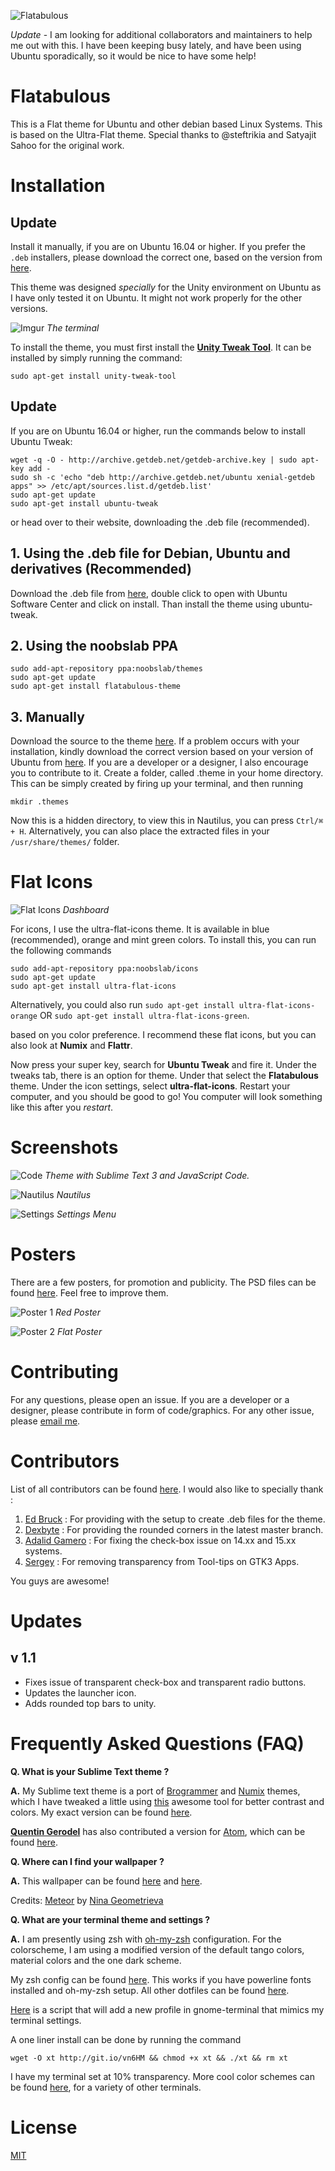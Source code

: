 ![Flatabulous](http://i.imgur.com/6UciOOK.png)

*Update* - I am looking for additional collaborators and maintainers to help me out with this. I have been keeping busy lately, and have been using Ubuntu sporadically, so it would be nice to have some help!

# Flatabulous

This is a Flat theme for Ubuntu and other debian based Linux Systems.  This is based on the Ultra-Flat theme. Special thanks to @steftrikia and Satyajit Sahoo for the original work.

# Installation

## Update

Install it manually, if you are on Ubuntu 16.04 or higher. If you prefer the `.deb` installers, please download the correct one, based on the version from [here](https://github.com/anmoljagetia/Flatabulous/releases).


This theme was designed *specially* for the Unity environment on Ubuntu as I have only tested it on Ubuntu. It might not work properly for the other versions.

![Imgur](http://i.imgur.com/M5yxggQ.png?1)
*The terminal*


To install the theme, you must first install the [**Unity Tweak Tool**](https://launchpad.net/unity-tweak-tool). It can be installed by simply running the command:

```
sudo apt-get install unity-tweak-tool
```

## Update

If you are on Ubuntu 16.04 or higher, run the commands below to install Ubuntu Tweak:

```
wget -q -O - http://archive.getdeb.net/getdeb-archive.key | sudo apt-key add -
sudo sh -c 'echo "deb http://archive.getdeb.net/ubuntu xenial-getdeb apps" >> /etc/apt/sources.list.d/getdeb.list'
sudo apt-get update
sudo apt-get install ubuntu-tweak
```

or head over to their website, downloading the .deb file (recommended).

## 1. Using the .deb file for Debian, Ubuntu and derivatives (Recommended)

Download the .deb file from [here](https://github.com/anmoljagetia/Flatabulous/releases/latest), double click to open with Ubuntu Software Center and click on install. Than install the theme using ubuntu-tweak.

## 2. Using the noobslab PPA

```
sudo add-apt-repository ppa:noobslab/themes
sudo apt-get update
sudo apt-get install flatabulous-theme
```

## 3. Manually

Download the source to the theme [here](https://github.com/anmoljagetia/Flatabulous/archive/master.zip). If a problem occurs with your installation, kindly download the correct version based on your version of Ubuntu from [here](https://github.com/anmoljagetia/Flatabulous/releases). If you are a developer or a designer, I also encourage you to contribute to it. Create a folder, called .theme in your home directory. This can be simply created by firing up your terminal, and then running

```
mkdir .themes
```

Now this is a hidden directory, to view this in Nautilus, you can press `Ctrl/⌘ + H`. Alternatively, you can also place the extracted files in your `/usr/share/themes/` folder.

# Flat Icons

![Flat Icons](http://i.imgur.com/80qCZGQ.png)
*Dashboard*

For icons, I use the ultra-flat-icons theme. It is available in blue (recommended), orange and mint green colors. To install this, you can run the following commands

```
sudo add-apt-repository ppa:noobslab/icons
sudo apt-get update
sudo apt-get install ultra-flat-icons
```

Alternatively, you could also run `sudo apt-get install ultra-flat-icons-orange` OR `sudo apt-get install ultra-flat-icons-green`.

based on you color preference. I recommend these flat icons, but you can also look at **Numix** and **Flattr**.

Now press your super key, search for **Ubuntu Tweak** and fire it. Under the tweaks tab, there is an option for theme. Under that select the **Flatabulous** theme. Under the icon settings, select **ultra-flat-icons**. Restart your computer, and you should be good to go! You computer will look something like this after you *restart*.

# Screenshots

![Code](http://i.imgur.com/AspVFn7.png?1)
*Theme with Sublime Text 3 and JavaScript Code.*


![Nautilus](http://i.imgur.com/yXB6VSa.png?1)
*Nautilus*

![Settings](http://i.imgur.com/TKTe3Mn.png?1)
*Settings Menu*

# Posters

There are a few posters, for promotion and publicity. The PSD files can be found [here](https://github.com/anmoljagetia/Flatabulous/tree/master/preview/PSD). Feel free to improve them.

![Poster 1](http://i.imgur.com/0SZrre3.png)
*Red Poster*

![Poster 2](http://i.imgur.com/tv3II6s.png)
*Flat Poster*

# Contributing

For any questions, please open an issue. If you are a developer or a designer, please contribute in form of code/graphics. For any other issue, please [email me](mailto:hello@anmoljagetia.me).

# Contributors

List of all contributors can be found [here](https://github.com/anmoljagetia/Flatabulous/graphs/contributors). I would also like to specially thank :

1. [Ed Bruck](https://github.com/ebruck) : For providing with the setup to create .deb files for the theme.
2. [Dexbyte](https://github.com/dexbyte) : For providing the rounded corners in the latest master branch.
3. [Adalid Gamero](https://github.com/gamerox) : For fixing the check-box issue on 14.xx and 15.xx systems.
4. [Sergey](https://github.com/Defman21) : For removing transparency from Tool-tips on GTK3 Apps.

You guys are awesome!

# Updates

## v 1.1

* Fixes issue of transparent check-box and transparent radio buttons.
* Updates the launcher icon.
* Adds rounded top bars to unity.

# Frequently Asked Questions (FAQ)

**Q. What is your Sublime Text theme ?**

**A.** My Sublime text theme is a port of [Brogrammer](https://github.com/kenwheeler/brogrammer-theme) and [Numix](https://github.com/nauzethc/sublime-text-numix) themes, which I have tweaked a little using [this](http://tmtheme-editor.herokuapp.com/) awesome tool for better contrast and colors. My exact version can be found [here](https://github.com/anmoljagetia/dotfiles/blob/master/sublime/anmol.tmTheme).

[**Quentin Gerodel**](https://github.com/Swizz540) has also contributed a version for [Atom](https://atom.io), which can be found [here](https://github.com/Swizz540/atom-anmol-syntax).

**Q. Where can I find your wallpaper ?**

**A.** This wallpaper can be found [here](http://imgur.com/nrbzQMa) and [here](https://drive.google.com/a/media.net/file/d/0B4nzxp4u7hzvVXJVeTZoY3dhSEE/view).

Credits: [Meteor](https://dribbble.com/shots/1355879-Meteor-Wallpaper) by [Nina Geometrieva](https://dribbble.com/ni)

**Q. What are your terminal theme and settings ?**

**A.** I am presently using zsh with [oh-my-zsh](https://github.com/robbyrussell/oh-my-zsh) configuration. For the colorscheme, I am using a modified version of the default tango colors, material colors and the one dark scheme.

My zsh config can be found [here](https://github.com/anmoljagetia/dotfiles/blob/master/zsh/custom/themes/anmol.zsh-theme). This works if  you have powerline fonts installed and oh-my-zsh setup. All other dotfiles can be found [here](https://github.com/anmoljagetia/dotfiles).

[Here](https://gist.github.com/anmoljagetia/780945d542a27c6cf6e8) is a script that will add a new profile in gnome-terminal that mimics my terminal settings.

A one liner install can be done by running the command

```
wget -O xt http://git.io/vn6HM && chmod +x xt && ./xt && rm xt
```

I have my terminal set at 10% transparency. More cool color schemes can be found [here](https://terminal.sexy), for a variety of other terminals.

# License

[MIT](http://anmoljagetia.mit-license.org/)
